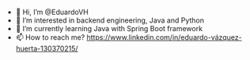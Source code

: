 - 👋 Hi, I’m @EduardoVH
- 👀 I’m interested in backend engineering, Java and Python
- 🌱 I’m currently learning Java with Spring Boot framework
- 📫 How to reach me? https://www.linkedin.com/in/eduardo-vázquez-huerta-130370215/

<!---
EduardoVH/EduardoVH is a ✨ special ✨ repository because its `README.md` (this file) appears on your GitHub profile.
You can click the Preview link to take a look at your changes.
--->
